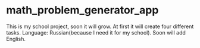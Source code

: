 # math_problem_generator_app
This is my school project, soon it will grow. At first it will create four different tasks. Language: Russian(because I need it for my school).
Soon will add English.